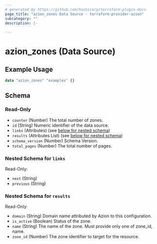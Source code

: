```yaml
---
# generated by https://github.com/hashicorp/terraform-plugin-docs
page_title: "azion_zones Data Source - terraform-provider-azion"
subcategory: ""
description: |-
  
---
```


# azion_zones (Data Source)



## Example Usage

```terraform
data "azion_zones" "examples" {}
```

<!-- schema generated by tfplugindocs -->
## Schema

### Read-Only

- `counter` (Number) The total number of zones.
- `id` (String) Numeric identifier of the data source.
- `links` (Attributes) (see [below for nested schema](#nestedatt--links))
- `results` (Attributes List) (see [below for nested schema](#nestedatt--results))
- `schema_version` (Number) Schema Version.
- `total_pages` (Number) The total number of pages.

<a id="nestedatt--links"></a>
### Nested Schema for `links`

Read-Only:

- `next` (String)
- `previous` (String)


<a id="nestedatt--results"></a>
### Nested Schema for `results`

Read-Only:

- `domain` (String) Domain name attributed by Azion to this configuration.
- `is_active` (Boolean) Status of the zone.
- `name` (String) The name of the zone. Must provide only one of zone_id, name.
- `zone_id` (Number) The zone identifier to target for the resource.


